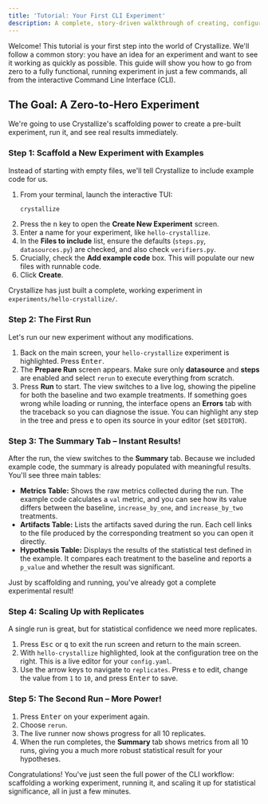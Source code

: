 ```yaml
---
title: 'Tutorial: Your First CLI Experiment'
description: A complete, story-driven walkthrough of creating, configuring, and running an experiment from the command line.
---
```


Welcome! This tutorial is your first step into the world of Crystallize. We'll follow a common story: you have an idea for an experiment and want to see it working as quickly as possible. This guide will show you how to go from zero to a fully functional, running experiment in just a few commands, all from the interactive Command Line Interface (CLI).

## The Goal: A Zero-to-Hero Experiment

We're going to use Crystallize's scaffolding power to create a pre-built experiment, run it, and see real results immediately.

### Step 1: Scaffold a New Experiment with Examples

Instead of starting with empty files, we'll tell Crystallize to include example code for us.

1. From your terminal, launch the interactive TUI:
   ```bash
   crystallize
   ```
2. Press the <kbd>n</kbd> key to open the **Create New Experiment** screen.
3. Enter a name for your experiment, like `hello-crystallize`.
4. In the **Files to include** list, ensure the defaults (`steps.py`, `datasources.py`) are checked, and also check `verifiers.py`.
5. Crucially, check the **Add example code** box. This will populate our new files with runnable code.
6. Click **Create**.

Crystallize has just built a complete, working experiment in `experiments/hello-crystallize/`.

### Step 2: The First Run

Let's run our new experiment without any modifications.

1. Back on the main screen, your `hello-crystallize` experiment is highlighted. Press <kbd>Enter</kbd>.
2. The **Prepare Run** screen appears. Make sure only **datasource** and **steps** are enabled and select `rerun` to execute everything from scratch.
3. Press **Run** to start. The view switches to a live log, showing the pipeline for both the baseline and two example treatments. If something goes wrong while loading or running, the interface opens an **Errors** tab with the traceback so you can diagnose the issue. You can highlight any step in the tree and press <kbd>e</kbd> to open its source in your editor (set `$EDITOR`).

### Step 3: The Summary Tab – Instant Results!

After the run, the view switches to the **Summary** tab. Because we included example code, the summary is already populated with meaningful results. You'll see three main tables:

- **Metrics Table:** Shows the raw metrics collected during the run. The example code calculates a `val` metric, and you can see how its value differs between the baseline, `increase_by_one`, and `increase_by_two` treatments.
- **Artifacts Table:** Lists the artifacts saved during the run. Each cell links to the file produced by the corresponding treatment so you can open it directly.
- **Hypothesis Table:** Displays the results of the statistical test defined in the example. It compares each treatment to the baseline and reports a `p_value` and whether the result was significant.

Just by scaffolding and running, you've already got a complete experimental result!

### Step 4: Scaling Up with Replicates

A single run is great, but for statistical confidence we need more replicates.

1. Press <kbd>Esc</kbd> or <kbd>q</kbd> to exit the run screen and return to the main screen.
2. With `hello-crystallize` highlighted, look at the configuration tree on the right. This is a live editor for your `config.yaml`.
3. Use the arrow keys to navigate to `replicates`. Press <kbd>e</kbd> to edit, change the value from `1` to `10`, and press <kbd>Enter</kbd> to save.

### Step 5: The Second Run – More Power!

1. Press <kbd>Enter</kbd> on your experiment again.
2. Choose `rerun`.
3. The live runner now shows progress for all 10 replicates.
4. When the run completes, the **Summary** tab shows metrics from all 10 runs, giving you a much more robust statistical result for your hypotheses.

Congratulations! You've just seen the full power of the CLI workflow: scaffolding a working experiment, running it, and scaling it up for statistical significance, all in just a few minutes.
